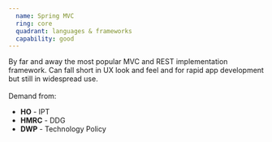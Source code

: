 ```yaml
---
  name: Spring MVC
  ring: core
  quadrant: languages & frameworks
  capability: good
---
```

By far and away the most popular MVC and REST implementation framework. Can fall short in UX look and feel and for rapid app development but still in widespread use.
<br/><br/>Demand from: <ul><li><strong>HO</strong> - IPT</li><li><strong>HMRC</strong> - DDG</li><li><strong>DWP</strong> - Technology Policy</li></ul>
